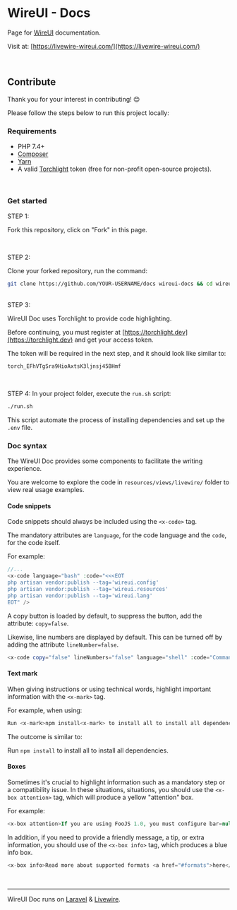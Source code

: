 # WireUI - Docs

Page for [WireUI](https://github.com/wireui/wireui) documentation. 

Visit at: [https://livewire-wireui.com/](https://livewire-wireui.com/)

<br/>

## Contribute

Thank you for your interest in contributing! 😊

Please follow the steps below to run this project locally:

### Requirements

-   PHP 7.4+
-   [Composer](https://getcomposer.org)
-   [Yarn](https://yarnpkg.com)
-   A valid [Torchlight](https://torchlight.dev) token (free for non-profit open-source projects).

</br>

### Get started

STEP 1: 

Fork this repository, click on "Fork" in this page.

<br/>

STEP 2: 

Clone your forked repository, run the command:

```bash
git clone https://github.com/YOUR-USERNAME/docs wireui-docs && cd wireui-docs
```

<br/>
STEP 3:

WireUI Doc uses Torchlight to provide code highlighting.

Before continuing, you must register at [https://torchlight.dev](https://torchlight.dev) and get your access token.

The token will be required in the next step, and it should look like similar to:

 ```bash
 torch_EFhVTgSra9HioAxtsK3ljnsj45BHmf
 ```

<br/>

STEP 4: In your project folder, execute the `run.sh` script:

```bash
./run.sh
```

This script automate the process of installing dependencies and set up the `.env` file.

### Doc syntax

The WireUI Doc provides some components to facilitate the writing experience.

You are welcome to explore the code in `resources/views/livewire/` folder to view real usage examples.

#### Code snippets

Code snippets should always be included using the `<x-code>` tag.

The mandatory attributes are `language`, for the code language and the `code`, for the code itself.

For example:

```php
//...
<x-code language="bash" :code="<<<EOT
php artisan vendor:publish --tag='wireui.config'
php artisan vendor:publish --tag='wireui.resources'
php artisan vendor:publish --tag='wireui.lang'
EOT" />
```

A copy button is loaded by default, to suppress the button, add the attribute: `copy=false`.

Likewise, line numbers are displayed by default. This can be turned off by adding the attribute `lineNumber=false`.

```php
<x-code copy="false" lineNumbers="false" language="shell" :code="Command exit with error error code xyz...." />
```

#### Text mark

When giving instructions or using technical words, highlight important information with the `<x-mark>` tag.

For example, when using:

```php
Run <x-mark>npm install<x-mark> to install all to install all dependencies.
```

The outcome is similar to:

Run `npm install` to install all to install all dependencies.

#### Boxes

Sometimes it's crucial to highlight information such as a mandatory step or a compatibility issue. In these situations, situations, you should use the `<x-box attention>` tag, which will produce a yellow "attention" box.

For example:

```php
<x-box attention>If you are using FooJS 1.0, you must configure bar=null before update.</x-box>
```

In addition, if you need to provide a friendly message, a tip, or extra information, you should use of the `<x-box info>` tag, which produces a blue info box.

```php
<x-box info>Read more about supported formats <a href="#formats">here</a>.</x-box>
```

<br/>

---

WireUI Doc runs on  [Laravel](https://laravel.com) & [Livewire](https://laravel-livewire.com).
